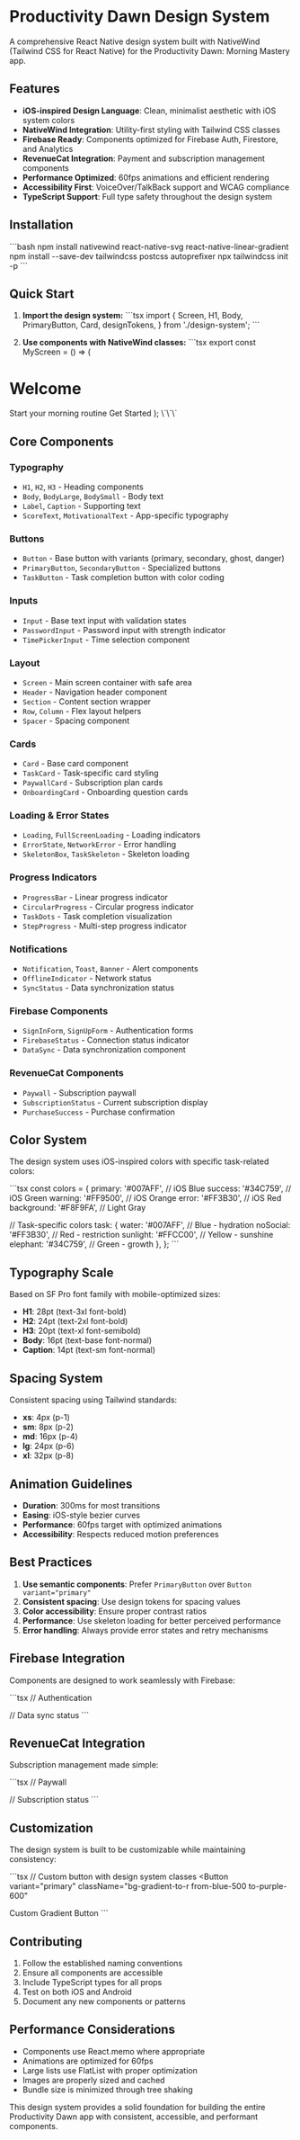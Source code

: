 # Productivity Dawn Design System

A comprehensive React Native design system built with NativeWind (Tailwind CSS for React Native) for the Productivity Dawn: Morning Mastery app.

## Features

- **iOS-inspired Design Language**: Clean, minimalist aesthetic with iOS system colors
- **NativeWind Integration**: Utility-first styling with Tailwind CSS classes
- **Firebase Ready**: Components optimized for Firebase Auth, Firestore, and Analytics
- **RevenueCat Integration**: Payment and subscription management components
- **Performance Optimized**: 60fps animations and efficient rendering
- **Accessibility First**: VoiceOver/TalkBack support and WCAG compliance
- **TypeScript Support**: Full type safety throughout the design system

## Installation

\`\`\`bash
npm install nativewind react-native-svg react-native-linear-gradient
npm install --save-dev tailwindcss postcss autoprefixer
npx tailwindcss init -p
\`\`\`

## Quick Start

1. **Import the design system:**
\`\`\`tsx
import {
  Screen,
  H1,
  Body,
  PrimaryButton,
  Card,
  designTokens,
} from './design-system';
\`\`\`

2. **Use components with NativeWind classes:**
\`\`\`tsx
export const MyScreen = () => (
  <Screen>
    <Card>
      <H1 className="text-center mb-4">Welcome</H1>
      <Body className="text-gray-600 mb-6">
        Start your morning routine
      </Body>
      <PrimaryButton fullWidth>
        Get Started
      </PrimaryButton>
    </Card>
  </Screen>
);
\`\`\`

## Core Components

### Typography
- `H1`, `H2`, `H3` - Heading components
- `Body`, `BodyLarge`, `BodySmall` - Body text
- `Label`, `Caption` - Supporting text
- `ScoreText`, `MotivationalText` - App-specific typography

### Buttons
- `Button` - Base button with variants (primary, secondary, ghost, danger)
- `PrimaryButton`, `SecondaryButton` - Specialized buttons
- `TaskButton` - Task completion button with color coding

### Inputs
- `Input` - Base text input with validation states
- `PasswordInput` - Password input with strength indicator
- `TimePickerInput` - Time selection component

### Layout
- `Screen` - Main screen container with safe area
- `Header` - Navigation header component
- `Section` - Content section wrapper
- `Row`, `Column` - Flex layout helpers
- `Spacer` - Spacing component

### Cards
- `Card` - Base card component
- `TaskCard` - Task-specific card styling
- `PaywallCard` - Subscription plan cards
- `OnboardingCard` - Onboarding question cards

### Loading & Error States
- `Loading`, `FullScreenLoading` - Loading indicators
- `ErrorState`, `NetworkError` - Error handling
- `SkeletonBox`, `TaskSkeleton` - Skeleton loading

### Progress Indicators
- `ProgressBar` - Linear progress indicator
- `CircularProgress` - Circular progress indicator
- `TaskDots` - Task completion visualization
- `StepProgress` - Multi-step progress indicator

### Notifications
- `Notification`, `Toast`, `Banner` - Alert components
- `OfflineIndicator` - Network status
- `SyncStatus` - Data synchronization status

### Firebase Components
- `SignInForm`, `SignUpForm` - Authentication forms
- `FirebaseStatus` - Connection status indicator
- `DataSync` - Data synchronization component

### RevenueCat Components
- `Paywall` - Subscription paywall
- `SubscriptionStatus` - Current subscription display
- `PurchaseSuccess` - Purchase confirmation

## Color System

The design system uses iOS-inspired colors with specific task-related colors:

\`\`\`tsx
const colors = {
  primary: '#007AFF',    // iOS Blue
  success: '#34C759',    // iOS Green
  warning: '#FF9500',    // iOS Orange
  error: '#FF3B30',      // iOS Red
  background: '#F8F9FA', // Light Gray
  
  // Task-specific colors
  task: {
    water: '#007AFF',     // Blue - hydration
    noSocial: '#FF3B30',  // Red - restriction
    sunlight: '#FFCC00',  // Yellow - sunshine
    elephant: '#34C759',  // Green - growth
  },
};
\`\`\`

## Typography Scale

Based on SF Pro font family with mobile-optimized sizes:

- **H1**: 28pt (text-3xl font-bold)
- **H2**: 24pt (text-2xl font-bold)
- **H3**: 20pt (text-xl font-semibold)
- **Body**: 16pt (text-base font-normal)
- **Caption**: 14pt (text-sm font-normal)

## Spacing System

Consistent spacing using Tailwind standards:

- **xs**: 4px (p-1)
- **sm**: 8px (p-2)
- **md**: 16px (p-4)
- **lg**: 24px (p-6)
- **xl**: 32px (p-8)

## Animation Guidelines

- **Duration**: 300ms for most transitions
- **Easing**: iOS-style bezier curves
- **Performance**: 60fps target with optimized animations
- **Accessibility**: Respects reduced motion preferences

## Best Practices

1. **Use semantic components**: Prefer `PrimaryButton` over `Button variant="primary"`
2. **Consistent spacing**: Use design tokens for spacing values
3. **Color accessibility**: Ensure proper contrast ratios
4. **Performance**: Use skeleton loading for better perceived performance
5. **Error handling**: Always provide error states and retry mechanisms

## Firebase Integration

Components are designed to work seamlessly with Firebase:

\`\`\`tsx
// Authentication
<SignInForm 
  onSubmit={handleFirebaseSignIn}
  loading={authLoading}
  error={authError}
/>

// Data sync status
<SyncStatus status={syncStatus} />
\`\`\`

## RevenueCat Integration

Subscription management made simple:

\`\`\`tsx
// Paywall
<Paywall
  plans={subscriptionPlans}
  onPurchase={handleRevenueCatPurchase}
  onRestore={handleRestorePurchases}
/>

// Subscription status
<SubscriptionStatus
  isActive={subscription.isActive}
  plan={subscription.plan}
  expiresAt={subscription.expiresAt}
/>
\`\`\`

## Customization

The design system is built to be customizable while maintaining consistency:

\`\`\`tsx
// Custom button with design system classes
<Button 
  variant="primary" 
  className="bg-gradient-to-r from-blue-500 to-purple-600"
>
  Custom Gradient Button
</Button>
\`\`\`

## Contributing

1. Follow the established naming conventions
2. Ensure all components are accessible
3. Include TypeScript types for all props
4. Test on both iOS and Android
5. Document any new components or patterns

## Performance Considerations

- Components use React.memo where appropriate
- Animations are optimized for 60fps
- Large lists use FlatList with proper optimization
- Images are properly sized and cached
- Bundle size is minimized through tree shaking

This design system provides a solid foundation for building the entire Productivity Dawn app with consistent, accessible, and performant components.
